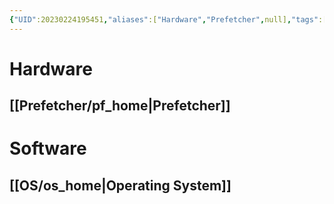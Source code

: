 ```yaml
---
{"UID":20230224195451,"aliases":["Hardware","Prefetcher",null],"tags":["gardenEntry"],"source":null,"cssclass":null,"created":"2023-02-24 19:54","dg-publish":true,"dg-home":"true","updated":"2023-02-24 20:36","permalink":"/home/","dgPassFrontmatter":true,"noteIcon":""}
---
```






# Hardware
## [[Prefetcher/pf_home\|Prefetcher]]

# Software
## [[OS/os_home\|Operating System]]

